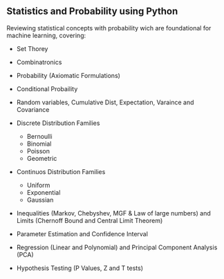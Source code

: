 

## Statistics and Probability using Python

Reviewing statistical concepts with probability wich are foundational for machine learning, covering:

* Set Thorey
* Combinatronics
* Probability (Axiomatic Formulations)
* Conditional Probaility
* Random variables, Cumulative Dist, Expectation, Varaince and Covariance
*  Discrete Distribution Families
     * Bernoulli
     * Binomial
     * Poisson
     * Geometric
 
*  Continuos Distribution Families
     * Uniform
     * Exponential
     * Gaussian
 
*  Inequalities (Markov, Chebyshev, MGF & Law of large numbers) and Limits (Chernoff Bound and Central Limit Theorem)
*  Parameter Estimation and Confidence Interval
*  Regression (Linear and Polynomial) and Principal Component Analysis (PCA)
*  Hypothesis Testing (P Values, Z and T tests)
   
